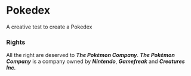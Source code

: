 # Pokedex
A creative test to create a Pokedex

### Rights
All the right are deserved to **_The Pokémon Company_**.
**_The Pokémon Company_** is a company owned by **_Nintendo_**, **_Gamefreak_** and **_Creatures Inc._**
